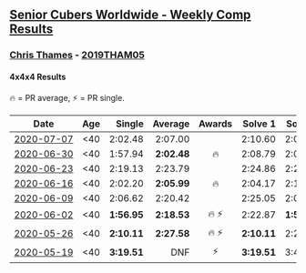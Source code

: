 <style>table {white-space: nowrap;}</style>

## [Senior Cubers Worldwide - Weekly Comp Results](/scw-comp/results/)
### [Chris Thames](README.md) - [2019THAM05](https://www.worldcubeassociation.org/persons/2019THAM05?event=444)
#### 4x4x4 Results

<span style="white-space: nowrap;">🔥 = PR average</span>, <span style="white-space: nowrap;">⚡ = PR single</span>.

| Date | Age | Single | Average | Awards | Solve 1 | Solve 2 | Solve 3 | Solve 4 | Solve 5 | Video |
| :--: | :--: | --: | --: | :--: | --: | --: | --: | --: | --: | :-- |
| [2020-07-07](../../results/2020-07-07/444.md) | <40 | 2:02.48 | 2:07.00 |  | 2:10.60 | 2:02.48 | 2:07.92 | DNS | DNS | [Link](https://www.facebook.com/events/307625317040136?view=permalink&id=308983306904337) |
| [2020-06-30](../../results/2020-06-30/444.md) | <40 | 1:57.94 | **2:02.48** | 🔥 | 2:08.79 | 2:00.71 | 1:57.94 | DNS | DNS | [Link](https://www.facebook.com/events/284746466306313?view=permalink&id=286467722800854) |
| [2020-06-23](../../results/2020-06-23/444.md) | <40 | 2:19.13 | 2:23.79 |  | 2:24.86 | 2:27.39 | 2:19.13 | DNS | DNS | [Link](https://www.facebook.com/events/268636114456043?view=permalink&id=273412767311711) |
| [2020-06-16](../../results/2020-06-16/444.md) | <40 | 2:02.20 | **2:05.99** | 🔥 | 2:04.17 | 2:11.60 | 2:02.20 | DNS | DNS | [Link](https://www.facebook.com/events/256188575607890?view=permalink&id=259049098655171) |
| [2020-06-09](../../results/2020-06-09/444.md) | <40 | 2:06.62 | 2:20.42 |  | 2:25.05 | 2:06.62 | 2:29.59 | DNS | DNS | [Link](https://www.facebook.com/events/1130228284009045?view=permalink&id=1133642983667575) |
| [2020-06-02](../../results/2020-06-02/444.md) | <40 | **1:56.95** | **2:18.53** | 🔥 ⚡ | 2:22.87 | **1:56.95** | 2:35.78 | DNS | DNS | [Link](https://www.facebook.com/events/573401076937046?view=permalink&id=574702816806872) |
| [2020-05-26](../../results/2020-05-26/444.md) | <40 | **2:10.11** | **2:27.58** | 🔥 ⚡ | **2:10.11** | 2:21.47 | 2:51.16 | DNS | DNS | [Link](https://www.facebook.com/events/637852836799991?view=permalink&id=639331139985494) |
| [2020-05-19](../../results/2020-05-19/444.md) | <40 | **3:19.51** | DNF | ⚡ | **3:19.51** | 3:45.86 | DNS | DNS | DNS | [Link](https://www.facebook.com/events/201300894172579?view=permalink&id=203566733945995) |


<!-- Global site tag (gtag.js) - Google Analytics -->
<script async src="https://www.googletagmanager.com/gtag/js?id=UA-86348435-3"></script>
<script>window.dataLayer = window.dataLayer || []; function gtag() {dataLayer.push(arguments);} gtag('js', new Date()); gtag('config', 'UA-86348435-3');</script>
